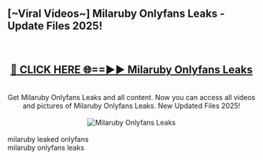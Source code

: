 <h2>[~Viral Videos~] Milaruby Onlyfans Leaks - Update Files 2025!</h2>
<br>
<div align="center">
<h2><a href="https://betterlinks.top/A2PfLJ" rel="nofollow">🔴 CLICK HERE 🌐==►► Milaruby Onlyfans Leaks</a></h2>
<br>
Get Milaruby Onlyfans Leaks and all content. Now you can access all videos and pictures of Milaruby Onlyfans Leaks. New Updated Files 2025!
<br>
<br>
<a href="https://betterlinks.top/A2PfLJ" rel="nofollow" data-target="animated-image.originalLink"><img src="https://i.ibb.co.com/WyWwxjT/player-gif2.gif" alt="Milaruby Onlyfans Leaks" style="max-width: 100%; display: inline-block;" data-target="animated-image.originalImage"></a>
</div>
<br>
milaruby leaked onlyfans<br>
milaruby onlyfans leaks
